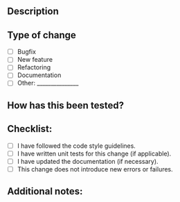 ## Description
<!-- Briefly describe the purpose of this PR and what it resolves -->

## Type of change
<!-- Mark the type of change you are making -->
- [ ] Bugfix
- [ ] New feature
- [ ] Refactoring
- [ ] Documentation
- [ ] Other: _______________

## How has this been tested?
<!-- Explain how the change has been tested -->

## Checklist:
- [ ] I have followed the code style guidelines.
- [ ] I have written unit tests for this change (if applicable).
- [ ] I have updated the documentation (if necessary).
- [ ] This change does not introduce new errors or failures.

## Additional notes:
<!-- Add any additional comments about the PR -->
